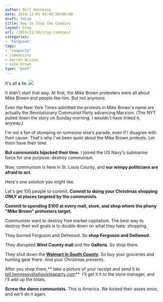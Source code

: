 ```yaml
---
author: Bill Hennessy
date: 2014-12-01 04:48:59+00:00
draft: false
title: How to Stop the Commies
layout: blog
url: /2014/11/30/stop-commies/
categories:
- 'Ferguson'
tags:
- 'teaparty'
- communists
- Darren Wilson
- mike brown
type: "post"
---
```


It's all a lie. ![](https://hennessysview.com/wp-content/uploads/2014/11/commies-arent-cool-e1417409141719-225x300.jpg)


It didn't start that way. At first, the Mike Brown protesters were all about Mike Brown and people like him. But not anymore.

Even the New York Times admitted the protests in Mike Brown's name are actually the Revolutionary Communist Party advancing Marxism. (The NYT pulled down the story on Sunday morning. I wouldn't have linked it, anyway.)

I'm not a fan of stomping on someone else's parade, even if I disagree with their cause. That's why I've been quiet about the Mike Brown protests. Let them have their time.

**But communists hijacked their time**. I joined the US Navy's submarine force for one purpose: destroy communism.

Now, communism is here in St. Louis County, and **our wimpy politicians are afraid to act**.

Here's one solution you might like.

Let's get 100 people to commit. **Commit to doing your Christmas shopping ONLY at places targeted by the communists**.

**Commit to spending $100 at every mall, store, and shop where the phony "Mike Brown" protesters target.**

Communists want to destroy free market capitalism. The best way to destroy their evil goals is to double down on what they hate: shopping.

They burned Ferguson and Dellwood. So **shop Ferguson and Dellwood.**

They disrupted **West County mall** and the **Galleria**. So shop there.

They shut down the **[Walmart in South County](https://www.stltoday.com/news/local/crime-and-courts/protesters-hit-walmart-off-telegraph-road-leave-ferguson-quiet/article_d53b64d2-eddb-5969-aa58-506862a86463.html)**. So buy your groceries and hunting gear there. And your Christmas presents.

After you shop there,** take a picture of your receipt and send it to bill.hennessy@stlouisteaparty.com**  I'll get it it to the store manager, and I'll add up the totals.

**Screw the damn communists.** This is America. We kicked their asses once, and we'll do it again.


